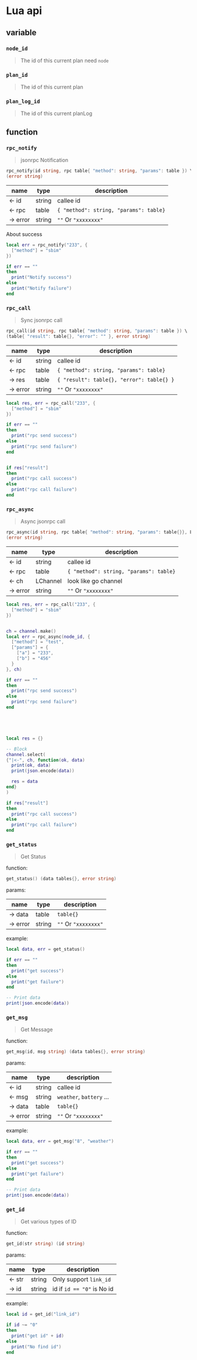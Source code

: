 # Lua api

## variable

### `node_id`

> The id of this current plan need `node`

### `plan_id`

> The id of this current plan

### `plan_log_id`

> The id of this current planLog

## function

### `rpc_notify`

> jsonrpc Notification

```go
rpc_notify(id string, rpc table{ "method": string, "params": table }) \
(error string)
```

name | type | description
---- | ---- | ----------
<- id   | string | callee id
<- rpc  | table  | `{ "method": string, "params": table}`
-> error| string | `""` Or `"xxxxxxxx"`

About success

```lua
local err = rpc_notify("233", {
  ["method"] = "sbim"
})

if err == ""
then
  print("Notify success")
else
  print("Notify failure")
end
```

### `rpc_call`

> Sync jsonrpc call

```go
rpc_call(id string, rpc table{ "method": string, "params": table }) \
(table{ "result": table{}, "error": "" }, error string)
```

name | type | description
---- | ---- | ----------
<- id   | string | callee id
<- rpc  | table  | `{ "method": string, "params": table}`
-> res  | table  | `{ "result": table{}, "error": table{} }`
-> error| string | `""` Or `"xxxxxxxx"`

```lua
local res, err = rpc_call("233", {
  ["method"] = "sbim"
})

if err == ""
then
  print("rpc send success")
else
  print("rpc send failure")
end


if res["result"]
then
  print("rpc call success")
else
  print("rpc call failure")
end
```

### `rpc_async`

> Async jsonrpc call

```go
rpc_async(id string, rpc table{ "method": string, "params": table{}}, LChannel) \
(error string)
```

name | type | description
---- | ---- | ----------
<- id   | string | callee id
<- rpc  | table  | `{ "method": string, "params": table}`
<- ch   | LChannel | look like go channel
-> error| string | `""` Or `"xxxxxxxx"`

```lua
local res, err = rpc_call("233", {
  ["method"] = "sbim"
})


ch = channel.make()
local err = rpc_async(node_id, {
  ["method"] = "test",
  ["params"] = {
    ["a"] = "233",
    ["b"] = "456"
  }
}, ch)

if err == ""
then
  print("rpc send success")
else
  print("rpc send failure")
end





local res = {}

-- Block
channel.select(
{"|<-", ch, function(ok, data)
  print(ok, data)
  print(json.encode(data))

  res = data
end}
)

if res["result"]
then
  print("rpc call success")
else
  print("rpc call failure")
end
```

### `get_status`

> Get Status

function:

```go
get_status() (data tables{}, error string)
```

params:

name | type | description
---- | ---- | ----------
-> data | table  | `table{}`
-> error| string | `""` Or `"xxxxxxxx"`

example:

```lua
local data, err = get_status()

if err == ""
then
  print("get success")
else
  print("get failure")
end

-- Print data
print(json.encode(data))
```

### `get_msg`

> Get Message

function:

```go
get_msg(id, msg string) (data tables{}, error string)
```

params:

name | type | description
---- | ---- | ----------
<- id   | string | callee id
<- msg  | string | `weather`, `battery` ...
-> data | table  | `table{}`
-> error| string | `""` Or `"xxxxxxxx"`

example:

```lua
local data, err = get_msg("8", "weather")

if err == ""
then
  print("get success")
else
  print("get failure")
end

-- Print data
print(json.encode(data))
```

### `get_id`

> Get various types of ID

function:

```go
get_id(str string) (id string)
```

params:

name | type | description
---- | ---- | ----------
<- str  | string | Only support `link_id`
-> id   | string | id if `id == "0"` is No id

example:

```lua
local id = get_id("link_id")

if id ~= "0"
then
  print("get id" + id)
else
  print("No find id")
end
```

